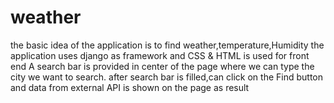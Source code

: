 # weather
the basic idea of the application is to find weather,temperature,Humidity
the application uses django as framework and CSS & HTML is used for front end
A search bar is provided in center of the page where we can type the city we want to search.
after search bar is filled,can click on the Find button and data from external API is shown on the page as result
